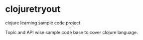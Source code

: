 # clojuretryout
clojure learning sample code project

Topic and API wise sample code base to cover clojure language.
